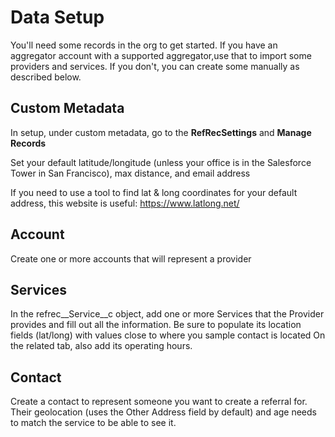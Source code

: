 # Data Setup

You'll need some records in the org to get started. If you have an aggregator account with a supported aggregator,use that to import some providers and services. If you don't, you can create some manually as described below.

## Custom Metadata

In setup, under custom metadata, go to the **RefRecSettings** and **Manage Records**

Set your default latitude/longitude (unless your office is in the Salesforce Tower in San Francisco), max distance, and email address

If you need to use a tool to find lat & long coordinates for your default address, this website is useful: https://www.latlong.net/

## Account

Create one or more accounts that will represent a provider

## Services

In the refrec__Service__c object, add one or more Services that the Provider provides and fill out all the information. Be sure to populate its location fields (lat/long) with values close to where you sample contact is located On the related tab, also add its operating hours.

## Contact

Create a contact to represent someone you want to create a referral for. Their geolocation (uses the Other Address field by default) and age needs to match the service to be able to see it.
